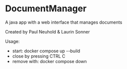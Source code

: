 # DocumentManager
A java app with a web interface that manages documents

Created by Paul Neuhold & Laurin Sonner

Usage:
- start: docker compose up --build
- close by pressing CTRL C
- remove with: docker compose down
